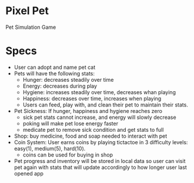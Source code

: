 # Pixel Pet

Pet Simulation Game

# Specs

- User can adopt and name pet cat
- Pets will have the following stats: 
    - Hunger: decreases steadily over time
    - Energy: decreases during play
    - Hygiene: increases steadily over time, decreases whan playing
    - Happiness: decreases over time, increases when playing
    - Users can feed, play with, and clean their pet to maintain their stats.
- Pet Sickness: If hunger, happiness and hygiene reaches zero
    - sick pet stats cannot increase, and energy will slowly decrease
    - poking will make pet lose energy faster
    - medicate pet to remove sick condition and get stats to full
- Shop: buy medicine, food and soap needed to interact with pet
- Coin System: User earns coins by playing tictactoe in 3 difficulty levels: easy(1), medium(5), hard(10).
    - coins can be used for buying in shop 
- Pet progress and inventory will be stored in local data so user can visit pet again with stats that will update accordingly to how longer user last opened app

